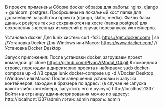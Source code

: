 В проекте применены
Сборка docker образов для работы: nginx, django + gunicorn, postgres. Проброшены на локальный хост папки для дальнейшей разработки проекта (django, static, media). Файлы базы данных postgres так же сохраняются на хосте (папка postgres) для сохранения внесенных изменений в случае перезапуска контейнеров.

Установка docker
Для lunix систем:
curl -fsSL https://get.docker.com/ | sh //Установка Docker
Для Windows или Macos:
https://www.docker.com/ //Установка Docker Desktop

Запуск приложения:
После установки docker, загружаем проект командой:
git clone https://github.com/PIvanV/Modul_G4.git
В командной строке, переходим в директорию проекта и набираем:
sudo docker-compose up -d //В среде lunix docker-compose up -d //Docker Desktop (Windows или Macos) После завершения установки и запуска контейнеров, заходим в браузере по адресу:
(в случае не запуска какого-либо контейнера, запустить его в ручную) http://localhost:1337
Войти на страницу администрирования можно по адресу:
http://localhost:1337/admin
логин: admin
пароль: admin
